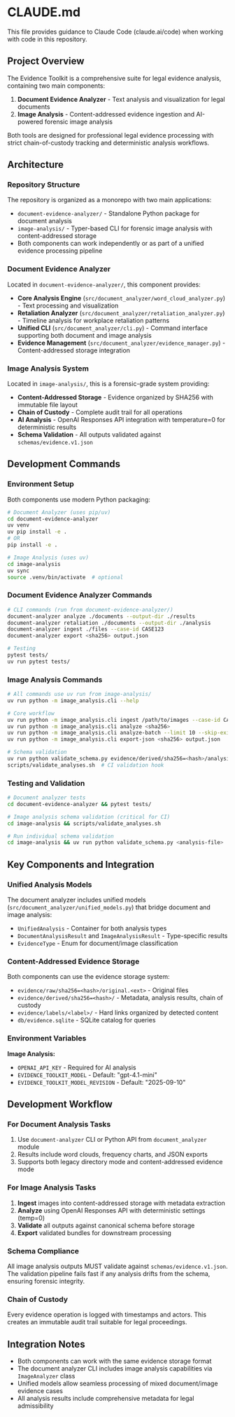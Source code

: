 # CLAUDE.md

This file provides guidance to Claude Code (claude.ai/code) when working with code in this repository.

## Project Overview

The Evidence Toolkit is a comprehensive suite for legal evidence analysis, containing two main components:

1. **Document Evidence Analyzer** - Text analysis and visualization for legal documents
2. **Image Analysis** - Content-addressed evidence ingestion and AI-powered forensic image analysis

Both tools are designed for professional legal evidence processing with strict chain-of-custody tracking and deterministic analysis workflows.

## Architecture

### Repository Structure

The repository is organized as a monorepo with two main applications:

- `document-evidence-analyzer/` - Standalone Python package for document analysis
- `image-analysis/` - Typer-based CLI for forensic image analysis with content-addressed storage
- Both components can work independently or as part of a unified evidence processing pipeline

### Document Evidence Analyzer

Located in `document-evidence-analyzer/`, this component provides:
- **Core Analysis Engine** (`src/document_analyzer/word_cloud_analyzer.py`) - Text processing and visualization
- **Retaliation Analyzer** (`src/document_analyzer/retaliation_analyzer.py`) - Timeline analysis for workplace retaliation patterns
- **Unified CLI** (`src/document_analyzer/cli.py`) - Command interface supporting both document and image analysis
- **Evidence Management** (`src/document_analyzer/evidence_manager.py`) - Content-addressed storage integration

### Image Analysis System

Located in `image-analysis/`, this is a forensic-grade system providing:
- **Content-Addressed Storage** - Evidence organized by SHA256 with immutable file layout
- **Chain of Custody** - Complete audit trail for all operations
- **AI Analysis** - OpenAI Responses API integration with temperature=0 for deterministic results
- **Schema Validation** - All outputs validated against `schemas/evidence.v1.json`

## Development Commands

### Environment Setup

Both components use modern Python packaging:

```bash
# Document Analyzer (uses pip/uv)
cd document-evidence-analyzer
uv venv
uv pip install -e .
# OR
pip install -e .

# Image Analysis (uses uv)
cd image-analysis
uv sync
source .venv/bin/activate  # optional
```

### Document Evidence Analyzer Commands

```bash
# CLI commands (run from document-evidence-analyzer/)
document-analyzer analyze ./documents --output-dir ./results
document-analyzer retaliation ./documents --output-dir ./analysis
document-analyzer ingest ./files --case-id CASE123
document-analyzer export <sha256> output.json

# Testing
pytest tests/
uv run pytest tests/
```

### Image Analysis Commands

```bash
# All commands use uv run from image-analysis/
uv run python -m image_analysis.cli --help

# Core workflow
uv run python -m image_analysis.cli ingest /path/to/images --case-id CASE123
uv run python -m image_analysis.cli analyze <sha256>
uv run python -m image_analysis.cli analyze-batch --limit 10 --skip-existing
uv run python -m image_analysis.cli export-json <sha256> output.json

# Schema validation
uv run python validate_schema.py evidence/derived/sha256=<hash>/analysis.v1.json
scripts/validate_analyses.sh  # CI validation hook
```

### Testing and Validation

```bash
# Document analyzer tests
cd document-evidence-analyzer && pytest tests/

# Image analysis schema validation (critical for CI)
cd image-analysis && scripts/validate_analyses.sh

# Run individual schema validation
cd image-analysis && uv run python validate_schema.py <analysis-file>
```

## Key Components and Integration

### Unified Analysis Models

The document analyzer includes unified models (`src/document_analyzer/unified_models.py`) that bridge document and image analysis:
- `UnifiedAnalysis` - Container for both analysis types
- `DocumentAnalysisResult` and `ImageAnalysisResult` - Type-specific results
- `EvidenceType` - Enum for document/image classification

### Content-Addressed Evidence Storage

Both components can use the evidence storage system:
- `evidence/raw/sha256=<hash>/original.<ext>` - Original files
- `evidence/derived/sha256=<hash>/` - Metadata, analysis results, chain of custody
- `evidence/labels/<label>/` - Hard links organized by detected content
- `db/evidence.sqlite` - SQLite catalog for queries

### Environment Variables

**Image Analysis:**
- `OPENAI_API_KEY` - Required for AI analysis
- `EVIDENCE_TOOLKIT_MODEL` - Default: "gpt-4.1-mini"
- `EVIDENCE_TOOLKIT_MODEL_REVISION` - Default: "2025-09-10"

## Development Workflow

### For Document Analysis Tasks
1. Use `document-analyzer` CLI or Python API from `document_analyzer` module
2. Results include word clouds, frequency charts, and JSON exports
3. Supports both legacy directory mode and content-addressed evidence mode

### For Image Analysis Tasks
1. **Ingest** images into content-addressed storage with metadata extraction
2. **Analyze** using OpenAI Responses API with deterministic settings (temp=0)
3. **Validate** all outputs against canonical schema before storage
4. **Export** validated bundles for downstream processing

### Schema Compliance
All image analysis outputs MUST validate against `schemas/evidence.v1.json`. The validation pipeline fails fast if any analysis drifts from the schema, ensuring forensic integrity.

### Chain of Custody
Every evidence operation is logged with timestamps and actors. This creates an immutable audit trail suitable for legal proceedings.

## Integration Notes

- Both components can work with the same evidence storage format
- The document analyzer CLI includes image analysis capabilities via `ImageAnalyzer` class
- Unified models allow seamless processing of mixed document/image evidence cases
- All analysis results include comprehensive metadata for legal admissibility
